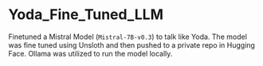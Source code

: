 # Yoda_Fine_Tuned_LLM
Finetuned a Mistral Model (`Mistral-7B-v0.3`) to talk like Yoda. The model was fine tuned using Unsloth and then pushed to a private repo in Hugging Face. Ollama was utilized to run the model locally.
